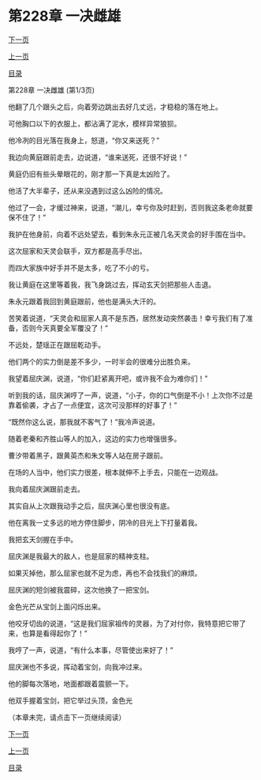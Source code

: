 <h1>第228章    一决雌雄</h1>
            <div><p><a href="./682_%E7%AC%AC228%E7%AB%A0_%E4%B8%80%E5%86%B3%E9%9B%8C%E9%9B%84.md">下一页</a></p><p><a href="./680_%E7%AC%AC227%E7%AB%A0_%E5%90%9E%E5%99%AC.md">上一页</a></p><p><a href="../">目录</a></p></div>
            <div><p>第228章    一决雌雄 (第1/3页)</p><p>他翻了几个跟头之后，向着旁边跳出去好几丈远，才稳稳的落在地上。</p><p>可他胸口以下的衣服上，都沾满了泥水，模样异常狼狈。</p><p>他冷冽的目光落在我身上，怒道，“你又来送死？”</p><p>我边向黄庭跟前走去，边说道，“谁来送死，还很不好说！”</p><p>黄庭仍旧有些头晕眼花的，刚才那一下真是太凶险了。</p><p>他活了大半辈子，还从来没遇到过这么凶险的情况。</p><p>他过了一会，才缓过神来，说道，“潮儿，幸亏你及时赶到，否则我这条老命就要保不住了！”</p><p>我护在他身前，向着不远处望去，看到朱永元正被几名天灵会的好手围在当中。</p><p>这次屈家和天灵会联手，双方都是高手尽出。</p><p>而四大家族中好手并不是太多，吃了不小的亏。</p><p>我让黄庭在这里等着我，我飞身跳过去，挥动玄天剑把那些人击退。</p><p>朱永元跟着我回到黄庭跟前，他也是满头大汗的。</p><p>苦笑着说道，“天灵会和屈家人真不是东西，居然发动突然袭击！幸亏我们有了准备，否则今天真要全军覆没了！”</p><p>不远处，楚瑶正在跟屈乾动手。</p><p>他们两个的实力倒是差不多少，一时半会的很难分出胜负来。</p><p>我望着屈庆渊，说道，“你们赶紧离开吧，或许我不会为难你们！”</p><p>听到我的话，屈庆渊哼了一声，说道，“小子，你的口气倒是不小！上次你不过是靠着偷袭，才占了一点便宜，这次可没那样的好事了！”</p><p>“既然你这么说，那我就不客气了！”我冷声说道。</p><p>随着老秦和齐胜山等人的加入，这边的实力也增强很多。</p><p>曹汐带着黑子，跟黄英杰和朱文等人站在房子跟前。</p><p>在场的人当中，他们实力很差，根本就伸不上手去，只能在一边观战。</p><p>我向着屈庆渊跟前走去。</p><p>其实自从上次跟我动手之后，屈庆渊心里也很没有底。</p><p>他在离我一丈多远的地方停住脚步，阴冷的目光上下打量着我。</p><p>我把玄天剑握在手中。</p><p>屈庆渊是我最大的敌人，也是屈家的精神支柱。</p><p>如果灭掉他，那么屈家也就不足为虑，再也不会找我们的麻烦。</p><p>屈庆渊的短剑被我震碎，这次他换了一把宝剑。</p><p>金色光芒从宝剑上面闪烁出来。</p><p>他咬牙切齿的说道，“这是我们屈家祖传的灵器，为了对付你，我特意把它带了来，也算是看得起你了！”</p><p>我哼了一声，说道，“有什么本事，尽管使出来好了！”</p><p>屈庆渊也不多说，挥动着宝剑，向我冲过来。</p><p>他的脚每次落地，地面都跟着震颤一下。</p><p>他双手握着宝剑，把它举过头顶，金色光</p><p>（本章未完，请点击下一页继续阅读）</p></div>
            <div><p><a href="./682_%E7%AC%AC228%E7%AB%A0_%E4%B8%80%E5%86%B3%E9%9B%8C%E9%9B%84.md">下一页</a></p><p><a href="./680_%E7%AC%AC227%E7%AB%A0_%E5%90%9E%E5%99%AC.md">上一页</a></p><p><a href="../">目录</a></p></div>